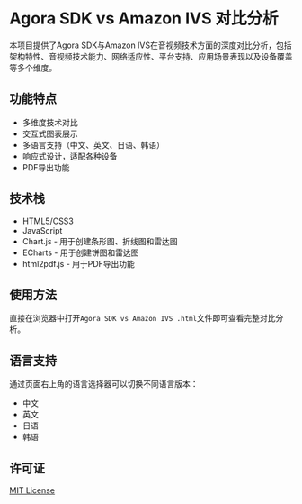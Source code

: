 # Agora SDK vs Amazon IVS 对比分析

本项目提供了Agora SDK与Amazon IVS在音视频技术方面的深度对比分析，包括架构特性、音视频技术能力、网络适应性、平台支持、应用场景表现以及设备覆盖等多个维度。

## 功能特点

- 多维度技术对比
- 交互式图表展示
- 多语言支持（中文、英文、日语、韩语）
- 响应式设计，适配各种设备
- PDF导出功能

## 技术栈

- HTML5/CSS3
- JavaScript
- Chart.js - 用于创建条形图、折线图和雷达图
- ECharts - 用于创建饼图和雷达图
- html2pdf.js - 用于PDF导出功能

## 使用方法

直接在浏览器中打开`Agora SDK vs Amazon IVS .html`文件即可查看完整对比分析。

## 语言支持

通过页面右上角的语言选择器可以切换不同语言版本：
- 中文
- 英文
- 日语
- 韩语

## 许可证

[MIT License](LICENSE)